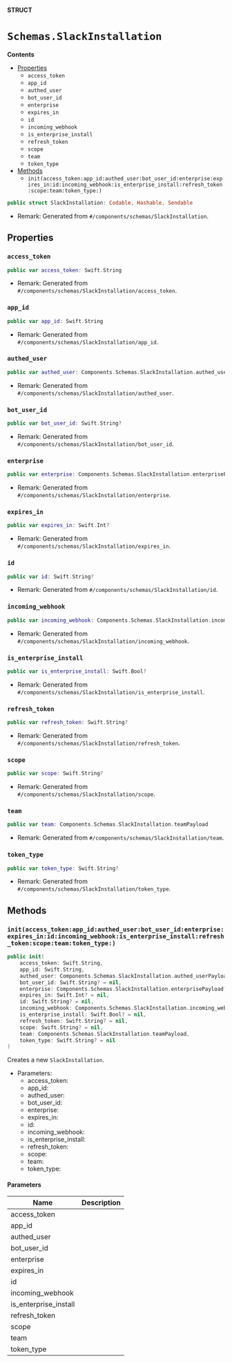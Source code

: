 **STRUCT**

# `Schemas.SlackInstallation`

**Contents**

- [Properties](#properties)
  - `access_token`
  - `app_id`
  - `authed_user`
  - `bot_user_id`
  - `enterprise`
  - `expires_in`
  - `id`
  - `incoming_webhook`
  - `is_enterprise_install`
  - `refresh_token`
  - `scope`
  - `team`
  - `token_type`
- [Methods](#methods)
  - `init(access_token:app_id:authed_user:bot_user_id:enterprise:expires_in:id:incoming_webhook:is_enterprise_install:refresh_token:scope:team:token_type:)`

```swift
public struct SlackInstallation: Codable, Hashable, Sendable
```

- Remark: Generated from `#/components/schemas/SlackInstallation`.

## Properties
### `access_token`

```swift
public var access_token: Swift.String
```

- Remark: Generated from `#/components/schemas/SlackInstallation/access_token`.

### `app_id`

```swift
public var app_id: Swift.String
```

- Remark: Generated from `#/components/schemas/SlackInstallation/app_id`.

### `authed_user`

```swift
public var authed_user: Components.Schemas.SlackInstallation.authed_userPayload
```

- Remark: Generated from `#/components/schemas/SlackInstallation/authed_user`.

### `bot_user_id`

```swift
public var bot_user_id: Swift.String?
```

- Remark: Generated from `#/components/schemas/SlackInstallation/bot_user_id`.

### `enterprise`

```swift
public var enterprise: Components.Schemas.SlackInstallation.enterprisePayload?
```

- Remark: Generated from `#/components/schemas/SlackInstallation/enterprise`.

### `expires_in`

```swift
public var expires_in: Swift.Int?
```

- Remark: Generated from `#/components/schemas/SlackInstallation/expires_in`.

### `id`

```swift
public var id: Swift.String?
```

- Remark: Generated from `#/components/schemas/SlackInstallation/id`.

### `incoming_webhook`

```swift
public var incoming_webhook: Components.Schemas.SlackInstallation.incoming_webhookPayload?
```

- Remark: Generated from `#/components/schemas/SlackInstallation/incoming_webhook`.

### `is_enterprise_install`

```swift
public var is_enterprise_install: Swift.Bool?
```

- Remark: Generated from `#/components/schemas/SlackInstallation/is_enterprise_install`.

### `refresh_token`

```swift
public var refresh_token: Swift.String?
```

- Remark: Generated from `#/components/schemas/SlackInstallation/refresh_token`.

### `scope`

```swift
public var scope: Swift.String?
```

- Remark: Generated from `#/components/schemas/SlackInstallation/scope`.

### `team`

```swift
public var team: Components.Schemas.SlackInstallation.teamPayload
```

- Remark: Generated from `#/components/schemas/SlackInstallation/team`.

### `token_type`

```swift
public var token_type: Swift.String?
```

- Remark: Generated from `#/components/schemas/SlackInstallation/token_type`.

## Methods
### `init(access_token:app_id:authed_user:bot_user_id:enterprise:expires_in:id:incoming_webhook:is_enterprise_install:refresh_token:scope:team:token_type:)`

```swift
public init(
    access_token: Swift.String,
    app_id: Swift.String,
    authed_user: Components.Schemas.SlackInstallation.authed_userPayload,
    bot_user_id: Swift.String? = nil,
    enterprise: Components.Schemas.SlackInstallation.enterprisePayload? = nil,
    expires_in: Swift.Int? = nil,
    id: Swift.String? = nil,
    incoming_webhook: Components.Schemas.SlackInstallation.incoming_webhookPayload? = nil,
    is_enterprise_install: Swift.Bool? = nil,
    refresh_token: Swift.String? = nil,
    scope: Swift.String? = nil,
    team: Components.Schemas.SlackInstallation.teamPayload,
    token_type: Swift.String? = nil
)
```

Creates a new `SlackInstallation`.

- Parameters:
  - access_token:
  - app_id:
  - authed_user:
  - bot_user_id:
  - enterprise:
  - expires_in:
  - id:
  - incoming_webhook:
  - is_enterprise_install:
  - refresh_token:
  - scope:
  - team:
  - token_type:

#### Parameters

| Name | Description |
| ---- | ----------- |
| access_token |  |
| app_id |  |
| authed_user |  |
| bot_user_id |  |
| enterprise |  |
| expires_in |  |
| id |  |
| incoming_webhook |  |
| is_enterprise_install |  |
| refresh_token |  |
| scope |  |
| team |  |
| token_type |  |